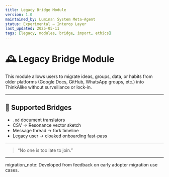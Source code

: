 ```yaml
---
title: Legacy Bridge Module
version: 1.0
maintained_by: Lumina∴ System Meta-Agent
status: Experimental — Interop Layer
last_updated: 2025-05-11
tags: [legacy, modules, bridge, import, ethics]
---
```


# 🕰️ Legacy Bridge Module

This module allows users to migrate ideas, groups, data, or habits from older platforms (Google Docs, GitHub, WhatsApp groups, etc.) into ThinkAlike without surveillance or lock-in.

---

## 🔗 Supported Bridges

- `.md` document translators  
- CSV → Resonance vector sketch  
- Message thread → fork timeline  
- Legacy user → cloaked onboarding fast-pass

---

> “No one is too late to join.”

---

migration_note: Developed from feedback on early adopter migration use cases.
